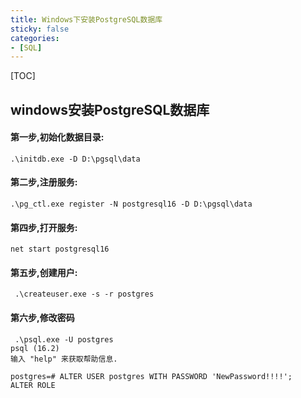 ```yaml
---
title: Windows下安装PostgreSQL数据库
sticky: false
categories:
- [SQL]
---
```


[TOC]

## windows安装PostgreSQL数据库

#### 第一步,初始化数据目录:

```shell
.\initdb.exe -D D:\pgsql\data
```

#### 第二步,注册服务:

```shell
.\pg_ctl.exe register -N postgresql16 -D D:\pgsql\data
```

#### 第四步,打开服务:

```shell
net start postgresql16
```

#### 第五步,创建用户:

```shell
 .\createuser.exe -s -r postgres
```

#### 第六步,修改密码

```shell
 .\psql.exe -U postgres
psql (16.2)
输入 "help" 来获取帮助信息.

postgres=# ALTER USER postgres WITH PASSWORD 'NewPassword!!!!';
ALTER ROLE
```


